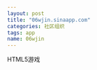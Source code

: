 ```yaml
---
layout: post
title: "06wjin.sinaapp.com"
categories: 社区组织
tags: app
name: 06wjin
---
```


HTML5游戏<!--break-->